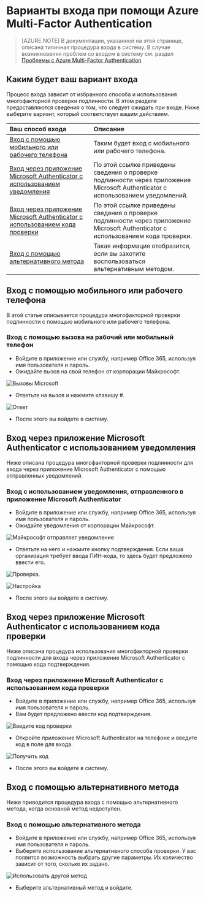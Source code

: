 <properties
	pageTitle="Вход Azure MFA при помощи Azure Multi-Factor Authentication"
	description="На этой странице предоставлены рекомендации о том, где можно воспользоваться разными методами входа с помощью Azure MFA."
	keywords="проверка подлинности пользователя, вход в систему, вход с помощью мобильного телефона, вход с помощью рабочего телефона"
	services="multi-factor-authentication"
	documentationCenter=""
	authors="kgremban"
	manager="femila"
	editor="curtland"/>

<tags
	ms.service="multi-factor-authentication"
	ms.workload="identity"
	ms.tgt_pltfrm="na"
	ms.devlang="na"
	ms.topic="article"
	ms.date="08/22/2016"
	ms.author="kgremban"/>

# Варианты входа при помощи Azure Multi-Factor Authentication
> [AZURE.NOTE]  В документации, указанной на этой странице, описана типичная процедура входа в систему. В случае возникновения проблем со входом в систему см. раздел [Проблемы с Azure Multi-Factor Authentication](multi-factor-authentication-end-user-manage-settings.md)



## Каким будет ваш вариант входа
Процесс входа зависит от избранного способа и использования многофакторной проверки подлинности. В этом разделе предоставляются сведения о том, что следует ожидать при входе. Ниже выберите вариант, который соответствует вашим действиям.


Ваш способ входа|Описание
:------------- | :------------- |
[Вход с помощью мобильного или рабочего телефона](#signing-in-with-mobile-or-office-phone) | Таким будет вход с мобильного или рабочего телефона.
[Вход через приложение Microsoft Authenticator с использованием уведомления](#signing-in-with-the-microsoft-authenticator-app-using-notification) | По этой ссылке приведены сведения о проверке подлинности через приложение Microsoft Authenticator с использованием уведомлений.
[Вход через приложение Microsoft Authenticator с использованием кода проверки](#signing-in-with-the-microsoft-authenticator-app-using-verification-code)|По этой ссылке приведены сведения о проверке подлинности через приложение Microsoft Authenticator с использованием кода проверки.
[Вход с помощью альтернативного метода](#signing-in-with-an-alternate-method)|Такая информация отобразится, если вы захотите воспользоваться альтернативным методом.

## Вход с помощью мобильного или рабочего телефона

В этой статье описывается процедура многофакторной проверки подлинности с помощью мобильного или рабочего телефона.

### Вход с помощью вызова на рабочий или мобильный телефон

- Войдите в приложение или службу, например Office 365, используя имя пользователя и пароль.
- Ожидайте вызов на свой телефон от корпорации Майкрософт.

![Вызовы Microsoft](./media/multi-factor-authentication-end-user-signin-phone/call.png)

- Ответьте на вызов и нажмите клавишу #.

![Ответ](./media/multi-factor-authentication-end-user-signin-phone/phone.png)

- После этого вы войдете в систему.</li>

## Вход через приложение Microsoft Authenticator с использованием уведомления

Ниже описана процедура многофакторной проверки подлинности для входа через приложение Microsoft Authenticator с помощью отправленных уведомлений.

### Вход с использованием уведомления, отправленного в приложение Microsoft Authenticator

- Войдите в приложение или службу, например Office 365, используя имя пользователя и пароль.
- Ожидайте уведомления от корпорации Майкрософт.

![Майкрософт отправляет уведомление](./media/multi-factor-authentication-end-user-signin-app-notify/notify.png)


- Ответьте на него и нажмите кнопку подтверждения. Если ваша организация требует ввода ПИН-кода, то здесь будет предложено ввести его.

![Проверка.](./media/multi-factor-authentication-end-user-signin-app-notify/phone.png)

![Настройка](./media/multi-factor-authentication-end-user-first-time-mobile-app/scan3.png)

- После этого вы войдете в систему.


## Вход через приложение Microsoft Authenticator с использованием кода проверки

Ниже описана процедура использования многофакторной проверки подлинности для входа через приложение Microsoft Authenticator с помощью кода подтверждения.

### Вход через приложение Microsoft Authenticator с использованием кода проверки

- Войдите в приложение или службу, например Office 365, используя имя пользователя и пароль.
- Вам будет предложено ввести код подтверждения.

![Введите код проверки](./media/multi-factor-authentication-end-user-signin-app-verify/verify.png)

- Откройте приложение Microsoft Authenticator на телефоне и введите код в поле для входа.

![Получить код](./media/multi-factor-authentication-end-user-signin-app-verify/phone.png)



- После этого вы войдете в систему.


## Вход с помощью альтернативного метода


Ниже приводится процедура входа с помощью альтернативного метода, когда основной метод недоступен.

### Вход с помощью альтернативного метода

- Войдите в приложение или службу, например Office 365, используя имя пользователя и пароль.
- Выберите использование альтернативного способа проверки. У вас появится возможность выбрать другие параметры. Их количество зависит от того, сколько их задано.

![Использовать другой метод](./media/multi-factor-authentication-end-user-signin-alt/alt.png)

- Выберите альтернативный метод и войдите.

<!---HONumber=AcomDC_0921_2016-->